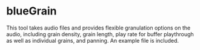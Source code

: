 # blueGrain
This tool takes audio files and provides flexible granulation options on the audio, including grain density, grain length, play rate for buffer playthrough as well as individual grains, and panning. An example file is included.
